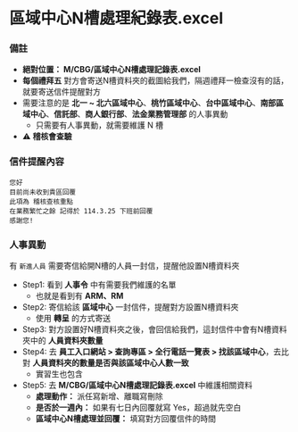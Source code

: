 # 區域中心N槽處理紀錄表.excel

### 備註
- **絕對位置： M/CBG/區域中心N槽處理記錄表.excel**
- **每個禮拜五** 對方會寄送N槽資料夾的截圖給我們，隔週禮拜一檢查沒有的話，就要寄送信件提醒對方
- 需要注意的是 **北一 ~ 北六區域中心**、**桃竹區域中心**、**台中區域中心**、**南部區域中心**、**信託部**、**商人銀行部**、**法金業務管理部** 的人事異動
    - 只需要有人事異動，就需要維護 N 槽 
- ⚠️ **稽核會查驗**

### 信件提醒內容
```text
您好
目前尚未收到貴區回覆
此項為 稽核查核重點
在業務繁忙之餘 記得於 114.3.25 下班前回覆
感謝您!
```

### 人事異動
有 `新進人員` 需要寄信給開N槽的人員一封信，提醒他設置N槽資料夾
- Step1: 看到 **人事令** 中有需要我們維護的名單
    - 也就是看到有 **ARM、RM**
- Step2: 寄信給該 **區域中心** 一封信件，提醒對方設置N槽資料夾
    - 使用 **轉呈** 的方式寄送
- Step3: 對方設置好N槽資料夾之後，會回信給我們，這封信件中會有N槽資料夾中的 **人員資料夾數量**
- Step4: 去 **員工入口網站 > 查詢專區 > 全行電話一覽表 > 找該區域中心**，去比對 **人員資料夾的數量是否與該區域中心人數一致**
    - 實習生也包含
- Step5: 去 **M/CBG/區域中心N槽處理記錄表.excel** 中維護相關資料
    - **處理動作：** 派任寫新增、離職寫刪除
    - **是否於一週內：** 如果有七日內回覆就寫 Yes，超過就先空白
    - **區域中心N槽處理並回覆：** 填寫對方回覆信件的時間